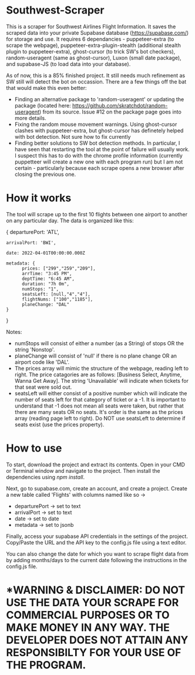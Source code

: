 # Southwest-Scraper

This is a scraper for Southwest Airlines Flight Information. It saves the scraped data into your private Supabase database (https://supabase.com/) for storage and use. It requires 6 dependancies - puppeteer-extra (to scrape the webpage), puppeteer-extra-plugin-stealth (additional stealth plugin to puppeteer-extra), ghost-cursor (to trick SW's bot checkers), random-useragent (same as ghost-cursor), Luxon (small date package), and supabase-JS (to load data into your database).

As of now, this is a 85% finished project. It still needs much refinement as SW still will detect the bot on occassion. There are a few things off the bat that would make this even better:

* Finding an alternative package to 'random-useragent' or updating the package (located here: https://github.com/skratchdot/random-useragent) from its source. Issue #12 on the package page goes into more details. 
* Fixing the random mouse movement warnings. Using ghost-cursor clashes with puppeteer-extra, but ghost-cursor has definetely helped with bot detection. Not sure how to fix currently
* Finding better solutions to SW bot detection methods. In particular, I have seen that restarting the tool at the point of failure will usually work. I suspect this has to do with the chrome profile information (currently puppetteer will create a new one with each program run) but I am not certain - particularly because each scrape opens a new browser after closing the previous one. 

# How it works

The tool will scrape up to the first 10 flights between one airport to another on any particular day. The data is organized like this: 

{
    departurePort: 'ATL',

    arrivalPort: 'BWI',
    
    date: 2022-04-01T00:00:00.000Z

    metadata: {
          prices: ["299","259","209"],
          arrTime: "3:45 PM",
          deptTime: "6:45 AM",
          duration: "7h 0m",
          numStops: "1",
          seatsLeft: [null,"4","4"],
          flightNums: ["100","1185"],
          planeChange: "DAL"
    }
 }

Notes: 
* numStops will consist of either a number (as a String) of stops OR the string 'Nonstop'.
* planeChange will consist of 'null' if there is no plane change OR an airport code like 'DAL'.
* The prices array will mimic the structure of the webpage, reading left to right. The price catagories are as follows: [Business Select, Anytime, Wanna Get Away]. The string 'Unavailable' will indicate when tickets for that seat were sold out.
* seatsLeft will either consist of a positive number which will indicate the number of seats left for that category of ticket or a -1. It is important to understand that -1 does not mean all seats were taken, but rather that there are many seats OR no seats. It's order is the same as the prices array (reading page left to right). Do NOT use seatsLeft to determine if seats exist (use the prices property). 

# How to use

To start, download the project and extract its contents. Open in your CMD or Terminal window and navigate to the project. Then install the dependencies using *npm install*.

Next, go to supabase.com, create an account, and create a project. Create a new table called 'Flights' with columns named like so -> 
* departurePort -> set to text
* arrivalPort -> set to text
* date -> set to date
* metadata -> set to jsonb

Finally, access your supabase API credentials in the settings of the project. Copy/Paste the URL and the API key to the config.js file using a text editor. 

You can also change the date for which you want to scrape flight data from by adding months/days to the current date following the instructions in the config.js file.

# *WARNING & DISCLAIMER: DO NOT USE THE DATA YOUR SCRAPE FOR COMMERCIAL PURPOSES OR TO MAKE MONEY IN ANY WAY. THE DEVELOPER DOES NOT ATTAIN ANY RESPONSIBILTY FOR YOUR USE OF THE PROGRAM.
